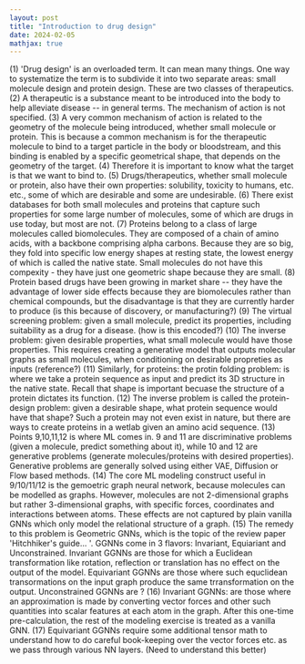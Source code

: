 ```yaml
---
layout: post
title: "Introduction to drug design"
date: 2024-02-05
mathjax: true
---
```


(1) 'Drug design' is an overloaded term. It can mean many things. One way to systematize the term is to subdivide it into two separate areas: small molecule design and protein design. These are two classes of therapeutics. 
(2) A therapeutic is a substance meant to be introduced into the body to help alleviate disease -- in general terms. The mechanism of action is not specified. 
(3) A very common mechanism of action is related to the geometry of the molecule being introduced, whether small molecule or protein. This is because a common mechanism is for the therapeutic molecule to bind to a target particle in the body or bloodstream, and this binding is enabled by a specific geometrical shape, that depends on the geometry of the target. 
(4) Therefore it is important to know what the target is that we want to bind to. 
(5) Drugs/therapeutics, whether small molecule or protein, also have their own properties: solubility, toxicity to humans, etc. etc., some of which are desirable and some are undesirable. 
(6) There exist databases for both small molecules and proteins that capture such properties for some large number of molecules, some of which are drugs in use today, but most are not. 
(7) Proteins belong to a class of large molecules called biomolecules. They are composed of a chain of amino acids, with a backbone comprising alpha carbons. Because they are so big, they fold into specific low energy shapes at resting state, the lowest energy of which is called the native state. Small molecules do not have this compexity - they have just one geometric shape because they are small. 
(8) Protein based drugs have been growing in market share -- they have the advantage of lower side effects because they are biomolecules rather than chemical compounds, but the disadvantage is that they are currently harder to produce (is this because of discovery, or manufacturing?)
(9) The virtual screening problem: given a small molecule, predict its properties, including suitability as a drug for a disease. (how is this encoded?) 
(10) The inverse problem: given desirable properties, what small molecule would have those properties. This requires creating a generative model that outputs molecular graphs as small molecules, when conditioning on desirable propreties as inputs (reference?)
(11) Similarly, for proteins: the protin folding problem: is where we take a protein sequence as input and predict its 3D structure in the native state. Recall that shape is important becuase the structure of a protein dictates its function. 
(12) The inverse problem is called the protein-design problem: given a desirable shape, what protein sequence would have that shape? Such a protein may not even exist in nature, but there are ways to create proteins in a wetlab given an amino acid sequence. 
(13) Points 9,10,11,12 is where ML comes in. 9 and 11 are discriminative problems (given a molecule, predict something about it), while 10 and 12 are generative problems (generate molecules/proteins with desired properties). Generative problems are generally solved using either VAE, Diffusion or Flow based methods. 
(14) The core ML modeling construct useful in 9/10/11/12 is the gemoetric graph neural network, because molecules can be modelled as graphs. However, molecules are not 2-dimensional graphs but rather 3-dimensional graphs, with specific forces, coordinates and interactions between atoms. These effects are not captured by plain vanilla GNNs which only model the relational structure of a graph. 
(15) The remedy to this problem is Geometric GNNs, which is the topic of the review paper 'Hitchhiker's guide... '. GGNNs come in 3 flavors: Invariant, Equiariant and Unconstrained. Invariant GGNNs are those for which a Euclidean transformation like rotation, reflection or translation has no effect on the output of the model. Equivariant GGNNs are those where such equclidean transormations on the input graph produce the same trransformation on the output. Unconstrained GGNNs are ? 
(16) Invariant GGNNs: are those where an approximation is made by converting vector forces and other such quantities into scalar features at each atom in the graph. After this one-time pre-calculation, the rest of the modeling exercise is treated as a vanilla GNN. 
(17) Equivariant GGNNs require some additional tensor math to understand how to do careful book-keeping over the vector forces etc. as we pass through various NN layers. 
(Need to understand this better)


